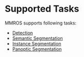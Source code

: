 # Supported Tasks

MMROS supports following tasks:

- [Detection](./detection.md)
- [Semantic Segmentation](./semantic_segmentation.md)
- [Instance Segmentation](./instance_segmentation.md)
- [Panoptic Segmentation](./panoptic_segmentation.md)

